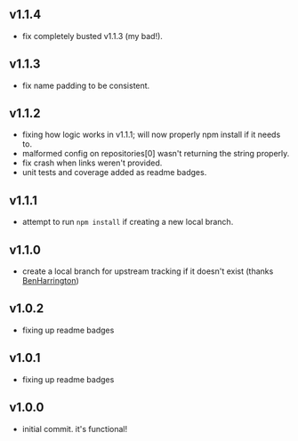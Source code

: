 
## v1.1.4

- fix completely busted v1.1.3 (my bad!).

## v1.1.3

- fix name padding to be consistent.

## v1.1.2

- fixing how logic works in v1.1.1; will now properly npm install if it needs to.
- malformed config on repositories[0] wasn't returning the string properly.
- fix crash when links weren't provided.
- unit tests and coverage added as readme badges.

## v1.1.1

- attempt to run `npm install` if creating a new local branch.

## v1.1.0

- create a local branch for upstream tracking if it doesn't exist (thanks [BenHarrington](https://github.com/BenHarrington))

## v1.0.2

- fixing up readme badges

## v1.0.1

- fixing up readme badges

## v1.0.0

- initial commit.  it's functional!
